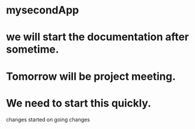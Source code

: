 # mysecondApp
# we will start the documentation after sometime.
# Tomorrow will be project meeting.
# We need to start this quickly.
changes started
on going changes
